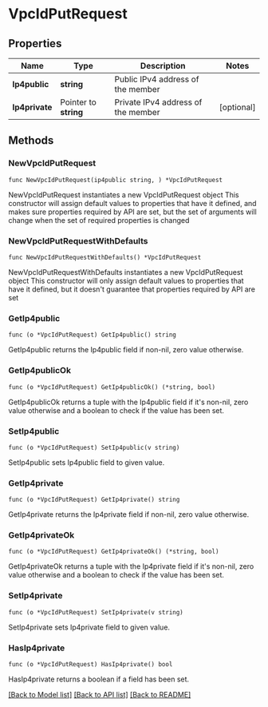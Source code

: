 # VpcIdPutRequest

## Properties

Name | Type | Description | Notes
------------ | ------------- | ------------- | -------------
**Ip4public** | **string** | Public IPv4 address of the member | 
**Ip4private** | Pointer to **string** | Private IPv4 address of the member | [optional] 

## Methods

### NewVpcIdPutRequest

`func NewVpcIdPutRequest(ip4public string, ) *VpcIdPutRequest`

NewVpcIdPutRequest instantiates a new VpcIdPutRequest object
This constructor will assign default values to properties that have it defined,
and makes sure properties required by API are set, but the set of arguments
will change when the set of required properties is changed

### NewVpcIdPutRequestWithDefaults

`func NewVpcIdPutRequestWithDefaults() *VpcIdPutRequest`

NewVpcIdPutRequestWithDefaults instantiates a new VpcIdPutRequest object
This constructor will only assign default values to properties that have it defined,
but it doesn't guarantee that properties required by API are set

### GetIp4public

`func (o *VpcIdPutRequest) GetIp4public() string`

GetIp4public returns the Ip4public field if non-nil, zero value otherwise.

### GetIp4publicOk

`func (o *VpcIdPutRequest) GetIp4publicOk() (*string, bool)`

GetIp4publicOk returns a tuple with the Ip4public field if it's non-nil, zero value otherwise
and a boolean to check if the value has been set.

### SetIp4public

`func (o *VpcIdPutRequest) SetIp4public(v string)`

SetIp4public sets Ip4public field to given value.


### GetIp4private

`func (o *VpcIdPutRequest) GetIp4private() string`

GetIp4private returns the Ip4private field if non-nil, zero value otherwise.

### GetIp4privateOk

`func (o *VpcIdPutRequest) GetIp4privateOk() (*string, bool)`

GetIp4privateOk returns a tuple with the Ip4private field if it's non-nil, zero value otherwise
and a boolean to check if the value has been set.

### SetIp4private

`func (o *VpcIdPutRequest) SetIp4private(v string)`

SetIp4private sets Ip4private field to given value.

### HasIp4private

`func (o *VpcIdPutRequest) HasIp4private() bool`

HasIp4private returns a boolean if a field has been set.


[[Back to Model list]](../README.md#documentation-for-models) [[Back to API list]](../README.md#documentation-for-api-endpoints) [[Back to README]](../README.md)


